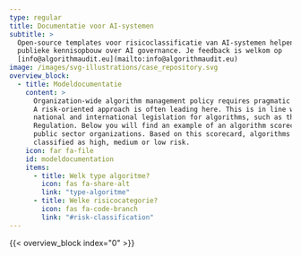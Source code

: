 ```yaml
---
type: regular
title: Documentatie voor AI-systemen
subtitle: >
  Open-source templates voor risicoclassificatie van AI-systemen helpen bij de
  publieke kennisopbouw over AI governance. Je feedback is welkom op
  [info@algorithmaudit.eu](mailto:info@algorithmaudit.eu)
image: /images/svg-illustrations/case_repository.svg
overview_block:
  - title: Modeldocumentatie
    content: >
      Organization-wide algorithm management policy requires pragmatic frameworks.
      A risk-oriented approach is often leading here. This is in line with
      national and international legislation for algorithms, such as the AI
      ​​Regulation. Below you will find an example of an algorithm scorecard for
      public sector organizations. Based on this scorecard, algorithms can be
      classified as high, medium or low risk.
    icon: far fa-file
    id: modeldocumentation
    items:
      - title: Welk type algoritme?
        icon: fas fa-share-alt
        link: "type-algoritme"
      - title: Welke risicocategorie?
        icon: fas fa-code-branch
        link: "#risk-classification"
---
```


{{< overview_block index="0" >}}
